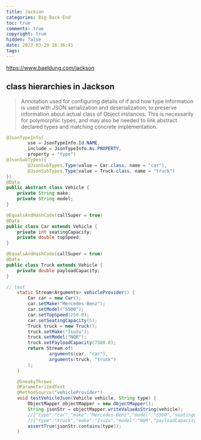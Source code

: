 ```yaml
---
title: Jackson
categories: Big-Back-End
toc: true
comments: true
copyright: true
hidden: false
date: 2022-03-20 16:36:41
tags:
---
```


https://www.baeldung.com/jackson

<!--more-->

## class hierarchies in Jackson

> Annotation used for configuring details of if and how type information is used with JSON serialization and deserialization, to preserve information about actual class of Object instances. This is necessarily for polymorphic types, and may also be needed to link abstract declared types and matching concrete implementation.

```java
@JsonTypeInfo(
        use = JsonTypeInfo.Id.NAME,
        include = JsonTypeInfo.As.PROPERTY,
        property = "type")
@JsonSubTypes({
        @JsonSubTypes.Type(value = Car.class, name = "car"),
        @JsonSubTypes.Type(value = Truck.class, name = "truck")
})
@Data
public abstract class Vehicle {
    private String make;
    private String model;
}

@EqualsAndHashCode(callSuper = true)
@Data
public class Car extends Vehicle {
    private int seatingCapacity;
    private double topSpeed;
}

@EqualsAndHashCode(callSuper = true)
@Data
public class Truck extends Vehicle {
    private double payloadCapacity;
}

// test
    static Stream<Arguments> vehicleProvider() {
        Car car = new Car();
        car.setMake("Mercedes-Benz");
        car.setModel("S500");
        car.setTopSpeed(250.0);
        car.setSeatingCapacity(5);
        Truck truck = new Truck();
        truck.setMake("Isuzu");
        truck.setModel("NQR");
        truck.setPayloadCapacity(7500.0);
        return Stream.of(
                arguments(car, "car"),
                arguments(truck, "truck")
        );
    }

    @SneakyThrows
    @ParameterizedTest
    @MethodSource("vehicleProvider")
    void testVehicleJson(Vehicle vehicle, String type) {
        ObjectMapper objectMapper = new ObjectMapper();
        String jsonStr = objectMapper.writeValueAsString(vehicle);
        //{"type":"car","make":"Mercedes-Benz","model":"S500","seatingCapacity":5,"topSpeed":250.0}
        //{"type":"truck","make":"Isuzu","model":"NQR","payloadCapacity":7500.0}
        assertTrue(jsonStr.contains(type));
    }
```
